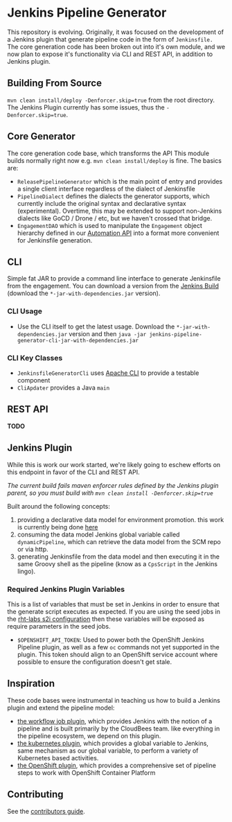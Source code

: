 # Jenkins Pipeline Generator

This repository is evolving. Originally, it was focused on the development of a Jenkins plugin that generate pipeline code in the form of `Jenkinsfile.` The core generation code has been broken out into it's own module, and we now plan to expose it's functionality via CLI and REST API, in addition to Jenkins plugin.

## Building From Source

`mvn clean install/deploy -Denforcer.skip=true` from the root directory. The Jenkins Plugin currently has some issues, thus the `-Denforcer.skip=true`.

## Core Generator

The core generation code base, which transforms the API This module builds normally right now e.g. `mvn clean install/deploy` is fine. The basics are:

- `ReleasePipelineGenerator` which is the main point of entry and provides a single client interface regardless of the dialect of Jenkinsfile
- `PipelineDialect` defines the dialects the generator supports, which currently include the original syntax and declarative syntax (experimental). Overtime, this may be extended to support non-Jenkins dialects like GoCD / Drone / etc, but we haven't crossed that bridge.
- `EngagementDAO` which is used to manipulate the `Engagement` object hierarchy defined in our [Automation API](https://github.com/rht-labs/api-design) into a format more convenient for Jenkinsfile generation.

## CLI

Simple fat JAR to provide a command line interface to generate Jenkinsfile from the engagement. You can download a version from the [Jenkins Build](https://jenkins.core.rht-labs.com/job/jenkins-pipeline-generator-ci/) (download the `*-jar-with-dependencies.jar` version).

### CLI Usage

- Use the CLI itself to get the latest usage. Download the `*-jar-with-dependencies.jar` version and then `java -jar jenkins-pipeline-generator-cli-jar-with-dependencies.jar`

### CLI Key Classes
- `JenkinsfileGeneratorCli` uses [Apache CLI](https://commons.apache.org/proper/commons-cli/usage.html) to provide a testable component
- `CliApdater` provides a Java `main` 

## REST API

**TODO**

## Jenkins Plugin

While this is work our work started, we're likely going to eschew efforts on this endpoint in favor of the CLI and REST API. 

*The current build fails maven enforcer rules defined by the Jenkins plugin parent, so you must build with `mvn clean install -Denforcer.skip=true`*

Built around the following concepts:

1. providing a declarative data model for environment promotion. this work is currently being done [here](https://github.com/rht-labs/api-design)
2. consuming the data model Jenkins global variable called `dynamicPipeline`, which can retrieve the data model from the SCM repo or via http.
3. generating Jenkinsfile from the data model and then executing it in the same Groovy shell as the pipeline (know as a `CpsScript` in the Jenkins lingo).


### Required Jenkins Plugin Variables

This is a list of variables that must be set in Jenkins in order to ensure that the generate script executes as expected. If you are using the seed jobs in the [rht-labs s2i configuration](https://github.com/rht-labs/openshift-jenkins-s2i-config) then these variables will be exposed as require parameters in the seed jobs.

- `$OPENSHIFT_API_TOKEN`: Used to power both the OpenShift Jenkins Pipeline plugin, as well as a few `oc` commands not yet supported in the plugin. This token should align to an OpenShift service account where possible to ensure the configuration doesn't get stale.


## Inspiration

These code bases were instrumental in teaching us how to build a Jenkins plugin and extend the pipeline model:

- [the workflow job plugin](https://github.com/jenkinsci/workflow-job-plugin), which provides Jenkins with the notion of a pipeline and is built primarily by the CloudBees team. like everything in the pipeline ecosystem, we depend on this plugin.
- [the kubernetes plugin](https://github.com/jenkinsci/kubernetes-pipeline-plugin), which provides a global variable to Jenkins, same mechanism as our global variable, to perform a variety of Kubernetes based activities.
- [the OpenShift plugin](https://github.com/jenkinsci/openshift-pipeline-plugin), which provides a comprehensive set of pipeline steps to work with OpenShift Container Platform

## Contributing
See the [contributors guide](https://github.com/rht-labs/api-design/blob/master/CONTRIBUTING.md).